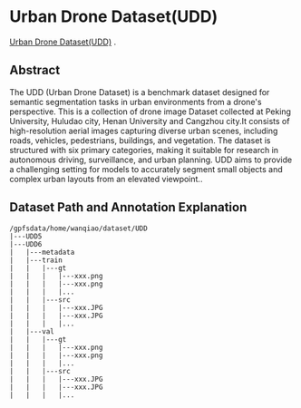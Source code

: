 # Urban Drone Dataset(UDD)
[Urban Drone Dataset(UDD)](https://github.com/MarcWong/UDD) .  
 
## Abstract
The UDD (Urban Drone Dataset) is a benchmark dataset designed for semantic segmentation tasks in urban environments from a drone's perspective. This is a collection of drone image Dataset collected at Peking University, Huludao city, Henan University and Cangzhou city.It consists of high-resolution aerial images capturing diverse urban scenes, including roads, vehicles, pedestrians, buildings, and vegetation. The dataset is structured with six primary categories, making it suitable for research in autonomous driving, surveillance, and urban planning. UDD aims to provide a challenging setting for models to accurately segment small objects and complex urban layouts from an elevated viewpoint..  

## Dataset Path and Annotation Explanation 
```
/gpfsdata/home/wanqiao/dataset/UDD
|---UDD5
|---UDD6   
|   |---metadata  
|   |---train
|   |   |---gt
|   |   |   |---xxx.png
|   |   |   |---xxx.png
|   |   |   |...
|   |   |---src
|   |   |   |---xxx.JPG
|   |   |   |---xxx.JPG
|   |   |   |...
|   |---val
|   |   |---gt
|   |   |   |---xxx.png
|   |   |   |---xxx.png
|   |   |   |...
|   |   |---src 
|   |   |   |---xxx.JPG
|   |   |   |---xxx.JPG
|   |   |   |...

```    
